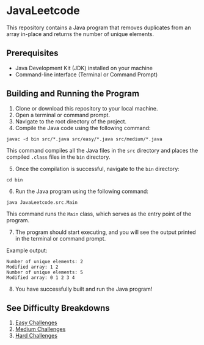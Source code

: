 # JavaLeetcode

This repository contains a Java program that removes duplicates from an array in-place and returns the number of unique elements.

## Prerequisites

- Java Development Kit (JDK) installed on your machine
- Command-line interface (Terminal or Command Prompt)

## Building and Running the Program

1. Clone or download this repository to your local machine.
2. Open a terminal or command prompt.
3. Navigate to the root directory of the project.
4. Compile the Java code using the following command:

```
javac -d bin src/*.java src/easy/*.java src/medium/*.java
```

This command compiles all the Java files in the `src` directory and places the compiled `.class` files in the `bin` directory.

5. Once the compilation is successful, navigate to the `bin` directory:

```
cd bin
```

6. Run the Java program using the following command:

```
java JavaLeetcode.src.Main
```


This command runs the `Main` class, which serves as the entry point of the program.

7. The program should start executing, and you will see the output printed in the terminal or command prompt.

Example output:

```
Number of unique elements: 2
Modified array: 1 2
Number of unique elements: 5
Modified array: 0 1 2 3 4
```

8. You have successfully built and run the Java program!

## See Difficulty Breakdowns
1. [Easy Challenges](src/easy/easy_task.md)
2. [Medium Challenges](src/medium/medium_task.md)
3. [Hard Challenges](src/hard/hard_task.md)